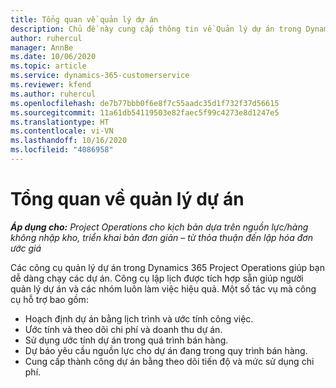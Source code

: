 ```yaml
---
title: Tổng quan về quản lý dự án
description: Chủ đề này cung cấp thông tin về Quản lý dự án trong Dynamics 365 Project Operations.
author: ruhercul
manager: AnnBe
ms.date: 10/06/2020
ms.topic: article
ms.service: dynamics-365-customerservice
ms.reviewer: kfend
ms.author: ruhercul
ms.openlocfilehash: de7b77bbb0f6e8f7c55aadc35d1f732f37d56615
ms.sourcegitcommit: 11a61db54119503e82faec5f99c4273e8d1247e5
ms.translationtype: HT
ms.contentlocale: vi-VN
ms.lasthandoff: 10/16/2020
ms.locfileid: "4086958"
---
```

# <a name="project-management-overview"></a>Tổng quan về quản lý dự án

_**Áp dụng cho:** Project Operations cho kịch bản dựa trên nguồn lực/hàng không nhập kho, triển khai bản đơn giản – từ thỏa thuận đến lập hóa đơn ước giá_

Các công cụ quản lý dự án trong Dynamics 365 Project Operations giúp bạn dễ dàng chạy các dự án. Công cụ lập lịch được tích hợp sẵn giúp người quản lý dự án và các nhóm luôn làm việc hiệu quả. Một số tác vụ mà công cụ hỗ trợ bao gồm:

- Hoạch định dự án bằng lịch trình và ước tính công việc.
- Ước tính và theo dõi chi phí và doanh thu dự án.
- Sử dụng ước tính dự án trong quá trình bán hàng.
- Dự báo yêu cầu nguồn lực cho dự án đang trong quy trình bán hàng.
- Cung cấp thành công dự án bằng theo dõi tiến độ và mức sử dụng chi phí.
